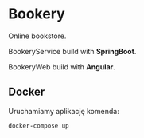 # Bookery
Online bookstore. 

BookeryService build with **SpringBoot**. 

BookeryWeb build with **Angular**.

## Docker

Uruchamiamy aplikację komenda:

```console
docker-compose up
```
